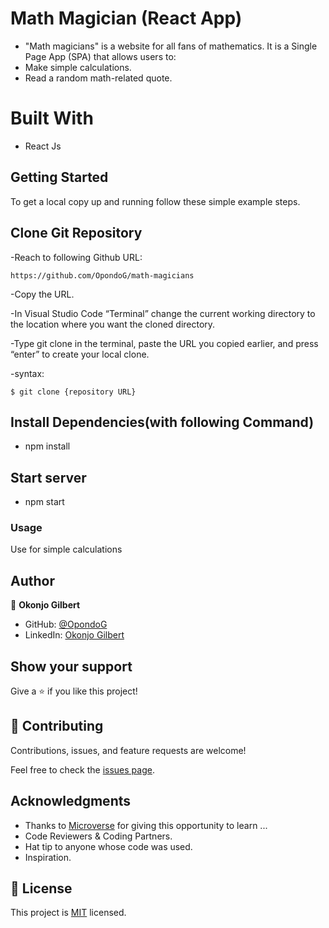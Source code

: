 # Math Magician (React App)

- "Math magicians" is a website for all fans of mathematics. It is a Single Page App (SPA) that allows users to:
- Make simple calculations.
- Read a random math-related quote.

# Built With

- React Js

## Getting Started

To get a local copy up and running follow these simple example steps.

## Clone Git Repository

-Reach to following Github URL:

```
https://github.com/OpondoG/math-magicians
```

-Copy the URL.

-In Visual Studio Code “Terminal” change the current working directory to the location where you want the cloned directory.

-Type git clone in the terminal, paste the URL you copied earlier, and press “enter” to create your local clone.

-syntax:

```
$ git clone {repository URL}
```

## Install Dependencies(with following Command)

- npm install

## Start server

- npm start

### Usage

Use for simple calculations

## Author

👤 **Okonjo Gilbert**

- GitHub: [@OpondoG](https://github.com/OpondoG)
- LinkedIn: [Okonjo Gilbert](https://www.linkedin.com/in/gilbert-okonjo-2081331b9/)

## Show your support

Give a ⭐️ if you like this project!

## 🤝 Contributing

Contributions, issues, and feature requests are welcome!

Feel free to check the [issues page](../../issues/).

## Acknowledgments

- Thanks to [Microverse](https://www.microverse.org/) for giving this opportunity to learn ...
- Code Reviewers & Coding Partners.
- Hat tip to anyone whose code was used.
- Inspiration.

## 📝 License
This project is [MIT](./LICENSE) licensed.

